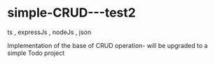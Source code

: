# simple-CRUD---test2
ts , expressJs , nodeJs , json

Implementation of the base of CRUD operation- will be upgraded to a simple Todo project
